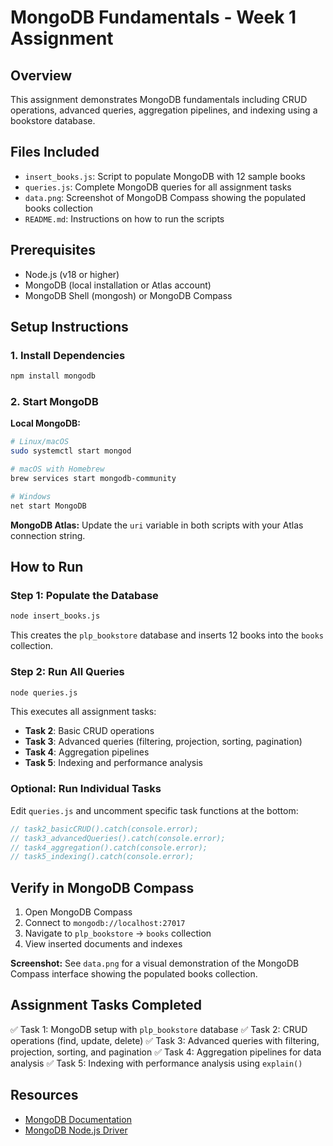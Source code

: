 # MongoDB Fundamentals - Week 1 Assignment

## Overview

This assignment demonstrates MongoDB fundamentals including CRUD operations, advanced queries, aggregation pipelines, and indexing using a bookstore database.

## Files Included

- `insert_books.js`: Script to populate MongoDB with 12 sample books
- `queries.js`: Complete MongoDB queries for all assignment tasks
- `data.png`: Screenshot of MongoDB Compass showing the populated books collection
- `README.md`: Instructions on how to run the scripts

## Prerequisites

- Node.js (v18 or higher)
- MongoDB (local installation or Atlas account)
- MongoDB Shell (mongosh) or MongoDB Compass

## Setup Instructions

### 1. Install Dependencies

```bash
npm install mongodb
```

### 2. Start MongoDB

**Local MongoDB:**
```bash
# Linux/macOS
sudo systemctl start mongod

# macOS with Homebrew
brew services start mongodb-community

# Windows
net start MongoDB
```

**MongoDB Atlas:**
Update the `uri` variable in both scripts with your Atlas connection string.

## How to Run

### Step 1: Populate the Database

```bash
node insert_books.js
```

This creates the `plp_bookstore` database and inserts 12 books into the `books` collection.

### Step 2: Run All Queries

```bash
node queries.js
```

This executes all assignment tasks:
- **Task 2**: Basic CRUD operations
- **Task 3**: Advanced queries (filtering, projection, sorting, pagination)
- **Task 4**: Aggregation pipelines
- **Task 5**: Indexing and performance analysis

### Optional: Run Individual Tasks

Edit `queries.js` and uncomment specific task functions at the bottom:

```javascript
// task2_basicCRUD().catch(console.error);
// task3_advancedQueries().catch(console.error);
// task4_aggregation().catch(console.error);
// task5_indexing().catch(console.error);
```

## Verify in MongoDB Compass

1. Open MongoDB Compass
2. Connect to `mongodb://localhost:27017`
3. Navigate to `plp_bookstore` → `books` collection
4. View inserted documents and indexes

**Screenshot:** See `data.png` for a visual demonstration of the MongoDB Compass interface showing the populated books collection.

## Assignment Tasks Completed

✅ Task 1: MongoDB setup with `plp_bookstore` database
✅ Task 2: CRUD operations (find, update, delete)
✅ Task 3: Advanced queries with filtering, projection, sorting, and pagination
✅ Task 4: Aggregation pipelines for data analysis
✅ Task 5: Indexing with performance analysis using `explain()`

## Resources

- [MongoDB Documentation](https://docs.mongodb.com/)
- [MongoDB Node.js Driver](https://mongodb.github.io/node-mongodb-native/)
